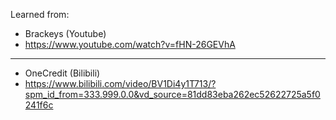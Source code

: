Learned from:
- Brackeys (Youtube)
- https://www.youtube.com/watch?v=fHN-26GEVhA
- - - - - - - - - -
- OneCredit (Bilibili)
- https://www.bilibili.com/video/BV1Di4y1T713/?spm_id_from=333.999.0.0&vd_source=81dd83eba262ec52622725a5f0241f6c